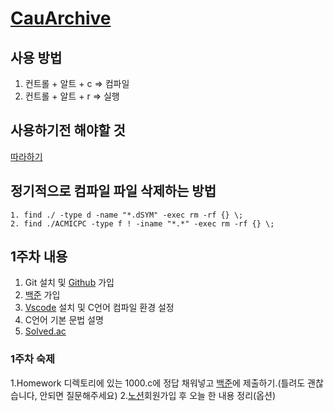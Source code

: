 # [CauArchive](https://github.com/CauArchive/sprout_22)

## 사용 방법

1. 컨트롤 + 알트 + c  => 컴파일
2. 컨트롤 + 알트 + r  => 실행

## 사용하기전 해야할 것

[따라하기](https://codesyun.tistory.com/89)

## 정기적으로 컴파일 파일 삭제하는 방법

```code
1. find ./ -type d -name "*.dSYM" -exec rm -rf {} \;
2. find ./ACMICPC -type f ! -iname "*.*" -exec rm -rf {} \;
```

## 1주차 내용

1. Git 설치 및 [Github](https://github.com/) 가입
2. [백준](https://www.acmicpc.net/) 가입
3. [Vscode](https://code.visualstudio.com/) 설치 및 C언어 컴파일 환경 설정
4. C언어 기본 문법 설명
5. [Solved.ac](https://solved.ac/search?query=in_class:1)

### 1주차 숙제

1.Homework 디렉토리에 있는 1000.c에 정답 채워넣고 [백준](https://noj.am/1000)에 제출하기.(틀려도 괜찮습니다, 안되면 질문해주세요)
2.[노션](https://www.notion.so)회원가입 후 오늘 한 내용 정리(옵션)
